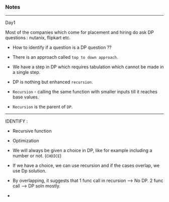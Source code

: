 ### Notes

---

Day1

Most of the companies which come for placement and hiring do ask DP questions : nutanix, flipkart etc.

* How to identify if a question is a DP question ??

* There is an approach called `top to down approach`.
* We have a step in DP which requires tabulation which cannot be made in a single step.

* DP is nothing but enhanced `recursion`.
* `Recursion` - calling the same function with smaller inputs till it reaches base values.
* `Recursion` is the parent of `DP`.

---


IDENTIFY : 
  *  Recursive function
  *  Optimization

* We will always be given a choice in DP, like for example including a number or not. (`CHOICE`)
* If we have a choice, we can use recursion and if the cases overlap, we use Dp solution.
* By overlapping, it suggests that 1 func call in recursion --> No DP. 2 func call --> DP soln mostly.
* 

